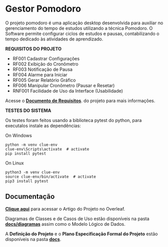 # Gestor Pomodoro
O projeto pomodoro é uma aplicação desktop desenvolvida para auxiliar no gerenciamento do tempo de estudos utilizando a técnica Pomodoro. O Software permite configurar ciclos de estudos e pausas, contabilizando o tempo dedicado às atividades de aprendizado.

 **REQUISITOS DO PROJETO**
- RF001 Cadastrar Configurações
- RF002 Exibição do Cronômetro
- RF003 Notificação de Pausa
- RF004 Alarme para Iniciar
- RF005 Gerar Relatório Gráfico
- RF006 Manipular Cronômetro (Pausar e Resetar)
- RNF001 Facilidade de Uso da Interface (Usabilidade)

Acesse o [**Documento de Requisitos**](https://docs.google.com/document/d/1oTKKAZe8NBKXy9fPfUJmcsrDCGYpGU6K). do projeto para mais informações.

**TESTES DO SISTEMA**
<p>Os testes foram feitos usando a biblioteca pytest do python, para executalos instale as dependências:</p>

On Windows

    python -m venv clue-env
    clue-env\Scripts\activate  # activate
    pip install pytest

On Linux 

    python3 -m venv clue-env
    source clue-env/bin/activate  # activate
    pip3 install pytest

## Documentação

[**Clique aqui**](https://www.overleaf.com/read/sprtbrksmwvd#c80fc1) para acessar o Artigo do Projeto no Overleaf.

Diagramas de Classes e de Casos de Uso estão disponíveis na pasta [**docs/diagramas**](https://github.com/queirozPedro/pomodoro/tree/main/docs/diagramas) assim como o Modelo Lógico de Dados.

A <strong>Definição do Projeto</strong> e o <strong>Plano Especificação Formal do Projeto</strong> estão disponíveis na pasta [**docs**](https://github.com/queirozPedro/pomodoro/tree/main/docs).